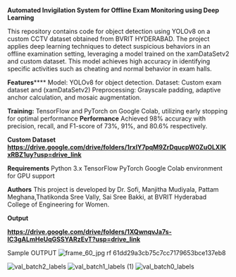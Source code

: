 
**Automated Invigilation System for Offline Exam  Monitoring using Deep Learning**

This repository contains code for object detection using YOLOv8 on a custom CCTV dataset obtained from BVRIT HYDERABAD. 
The project applies deep learning techniques to detect suspicious behaviors in an offline examination setting, leveraging a model trained on the xamDataSetv2 and custom dataset. 
This model achieves high accuracy in identifying specific activities such as cheating and normal behavior in exam halls.

**Features******
Model: YOLOv8 for object detection.
Dataset: Custom exam dataset and (xamDataSetv2)
Preprocessing: Grayscale padding, adaptive anchor calculation, and mosaic augmentation.

**Training:** 
TensorFlow and PyTorch on Google Colab, utilizing early stopping for optimal performance
**Performance**
Achieved 98% accuracy with precision, recall, and F1-score of 73%, 91%, and 80.6% respectively.

**Custom Dataset**
**https://drive.google.com/drive/folders/1rxlY7pqM9ZrDqucpW0ZuOLXIKxRBZ1uy?usp=drive_link**

**Requirements**
Python 3.x
TensorFlow
PyTorch
Google Colab environment for GPU support

**Authors**
This project is developed by Dr. Sofi, Manjitha Mudiyala, Pattam Meghana,Thatikonda Sree Vally, Sai Sree Bakki,  at BVRIT Hyderabad College of Engineering for Women.



****Output****

**https://drive.google.com/drive/folders/1XQwnqvJa7s-lC3gALmHeUqGSSYARzEvT?usp=drive_link**

Sample OUTPUT
![frame_60_jpg rf 61dd29a3cb75c7cc7179653bce137eb8](https://github.com/user-attachments/assets/52422958-c769-4b8c-8dbc-047bb9a98b1c)

![val_batch2_labels](https://github.com/user-attachments/assets/7deace98-6eef-4a61-a8dc-a9e07b858848)
![val_batch1_labels (1)](https://github.com/user-attachments/assets/90191428-19f3-43a4-9ca6-e554e0666cf0)
![val_batch0_labels](https://github.com/user-attachments/assets/24d59ca0-259d-4c40-b665-67facefe4a42)

